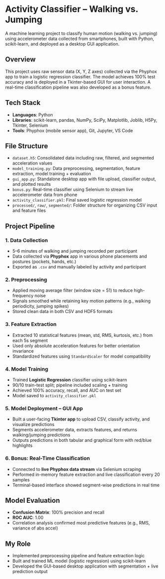 # Activity Classifier – Walking vs. Jumping 

A machine learning project to classify human motion (walking vs. jumping) using accelerometer data collected from smartphones, built with Python, scikit-learn, and deployed as a desktop GUI application.

## Overview
This project uses raw sensor data (X, Y, Z axes) collected via the Phyphox app to train a logistic regression classifier. The model achieves 100% test accuracy and is deployed in a Tkinter-based GUI for user interaction. A real-time classification pipeline was also developed as a bonus feature.

## Tech Stack
- **Languages**: Python
- **Libraries**: scikit-learn, pandas, NumPy, SciPy, Matplotlib, Joblib, H5Py, Tkinter, Selenium
- **Tools**: Phyphox (mobile sensor app), Git, Jupyter, VS Code

##  File Structure
- `dataset.h5`: Consolidated data including raw, filtered, and segmented acceleration values
- `model_training.py`: Data preprocessing, segmentation, feature extraction, model training + evaluation
- `gui_app.py`: Standalone desktop app with file upload, classifier output, and plotted results
- `bonus.py`: Real-time classifier using Selenium to stream live accelerometer data from phone
- `activity_classifier.pkl`: Final saved logistic regression model
- `processed/`, `raw/`, `segmented/`: Folder structure for organizing CSV input and feature files

##  Project Pipeline

### 1. **Data Collection**
- 5–6 minutes of walking and jumping recorded per participant
- Data collected via **Phyphox** app in various phone placements and postures (pockets, hands, etc.)
- Exported as `.csv` and manually labeled by activity and participant

### 2. **Preprocessing**
- Applied moving average filter (window size = 51) to reduce high-frequency noise
- Signals smoothed while retaining key motion patterns (e.g., walking periodicity, jumping spikes)
- Stored clean data in both CSV and HDF5 formats

### 3. **Feature Extraction**
- Extracted 10 statistical features (mean, std, RMS, kurtosis, etc.) from each 5s segment
- Used only absolute acceleration features for better orientation invariance
- Standardized features using `StandardScaler` for model compatibility

### 4. **Model Training**
- Trained **Logistic Regression** classifier using scikit-learn
- 90/10 train-test split; pipeline included scaling + training
- Achieved 100% accuracy, recall, and AUC on test set  
- Model saved to `activity_classifier.pkl`

### 5. **Model Deployment – GUI App**
- Built a user-facing **Tkinter app** to upload CSV, classify activity, and visualize predictions
- Segments accelerometer data, extracts features, and returns walking/jumping predictions
- Outputs predictions in both tabular and graphical form with red/blue highlights

### 6. **Bonus: Real-Time Classification**
- Connected to **live Phyphox data stream** via Selenium scraping
- Performed in-memory feature extraction and live classification every 20 samples
- Terminal-based interface showed segment-wise predictions in real time

##  Model Evaluation
- **Confusion Matrix**: 100% precision and recall
- **ROC AUC**: 1.00
- Correlation analysis confirmed most predictive features (e.g., RMS, variance of abs accel)

##  My Role
- Implemented preprocessing pipeline and feature extraction logic
- Built and trained ML model (logistic regression) using scikit-learn
- Developed the GUI-based desktop application with segmentation + live prediction output
  



